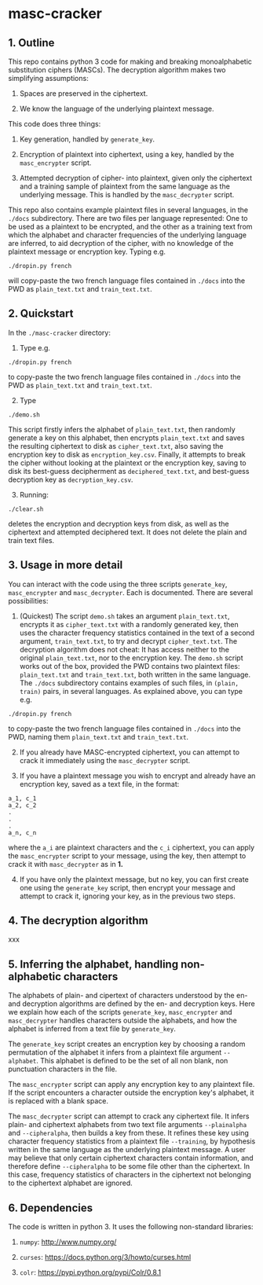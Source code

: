 # masc-cracker

## 1. Outline

This repo contains python 3 code for making and breaking monoalphabetic substitution ciphers (MASCs). The decryption algorithm makes two simplifying assumptions:

1. Spaces are preserved in the ciphertext.

2. We know the language of the underlying plaintext message.

This code does three things:

1. Key generation, handled by `generate_key`.

2. Encryption of plaintext into ciphertext, using a key, handled by the `masc_encrypter` script.

3. Attempted decryption of cipher- into plaintext, given only the ciphertext and a training sample of plaintext from the same language as the underlying message. This is handled by the `masc_decrypter` script.

This repo also contains example plaintext files in several languages, in the `./docs` subdirectory. There are two files per language represented: One to be used as a plaintext to be encrypted, and the other as a training text from which the alphabet and character frequencies of the underlying language are inferred, to aid decryption of the cipher, with no knowledge of the plaintext message or encryption key. Typing e.g. 

```
./dropin.py french
```

will copy-paste the two french language files contained in `./docs` into the PWD as `plain_text.txt` and `train_text.txt`.

## 2. Quickstart

In the `./masc-cracker` directory:

1. Type e.g. 
```
./dropin.py french
```
to copy-paste the two french language files contained in `./docs` into the PWD as `plain_text.txt` and `train_text.txt`. 

2. Type 
```
./demo.sh
```
This script firstly infers the alphabet of `plain_text.txt`, then randomly generate a key on this alphabet, then encrypts `plain_text.txt` and saves the resulting ciphertext to disk as `cipher_text.txt`, also saving the encryption key to disk as `encryption_key.csv`. Finally, it attempts to break the cipher without looking at the plaintext or the encryption key, saving to disk its best-guess decipherment as `deciphered_text.txt`, and best-guess decryption key as `decryption_key.csv`. 

3. Running:
```
./clear.sh
```
deletes the encryption and decryption keys from disk, as well as the ciphertext and attempted deciphered text. It does not delete the plain and train text files.

## 3. Usage in more detail

You can interact with the code using the three scripts `generate_key`, `masc_encrypter` and `masc_decrypter`. Each is documented. There are several possibilities:

1. (Quickest) The script `demo.sh` takes an argument `plain_text.txt`, encrypts it as `cipher_text.txt` with a randomly generated key, then uses the character frequency statistics contained in the text of a second argument, `train_text.txt`, to try and decrypt `cipher_text.txt`. The decryption algorithm does not cheat: It has access neither to the original `plain_text.txt`, nor to the encryption key. The `demo.sh` script works out of the box, provided the PWD contains two plaintext files: `plain_text.txt` and `train_text.txt`, both written in the same language. The `./docs` subdirectory contains examples of such files, in `(plain, train)` pairs, in several languages. As explained above, you can type e.g. 
```
./dropin.py french
```
to copy-paste the two french language files contained in `./docs` into the PWD, naming them `plain_text.txt` and `train_text.txt`.

2. If you already have MASC-encrypted ciphertext, you can attempt to crack it immediately using the `masc_decrypter` script.

3. If you have a plaintext message you wish to encrypt and already have an encryption key, saved as a text file, in the format:

```
a_1, c_1
a_2, c_2
.
.
.
a_n, c_n
```

where the `a_i` are plaintext characters and the `c_i` ciphertext, you can apply the `masc_encrypter` script to your message, using the key, then attempt to crack it with `masc_decrypter` as in **1.**

4. If you have only the plaintext message, but no key, you can first create one using the `generate_key` script, then encrypt your message and attempt to crack it, ignoring your key, as in the previous two steps.

## 4. The decryption algorithm

xxx

## 5. Inferring the alphabet, handling non-alphabetic characters

The alphabets of plain- and cipertext of characters understood by the en- and decryption algorithms are defined by the en- and decryption keys. Here we explain how each of the scripts `generate_key`, `masc_encrypter` and `masc_decrypter` handles characters outside the alphabets, and how the alphabet is inferred from a text file by `generate_key`.

The `generate_key` script creates an encryption key by choosing a random permutation of the alphabet it infers from a plaintext file argument `--alphabet`. This alphabet is defined to be the set of all non blank, non punctuation characters in the file. 

The `masc_encrypter` script can apply any encryption key to any plaintext file. If the script encounters a character outside the encryption key's alphabet, it is replaced with a blank space.

The `masc_decrypter` script can attempt to crack any ciphertext file. It infers plain- and ciphertext alphabets from two text file arguments `--plainalpha` and `--cipheralpha`, then builds a key from these. It refines these key using character frequency statistics from a plaintext file `--training`, by hypothesis written in the same language as the underlying plaintext message. A user may believe that only certain ciphertext characters contain information, and therefore define `--cipheralpha` to be some file other than the ciphertext. In this case, frequency statistics of characters in the ciphertext not belonging to the ciphertext alphabet are ignored.

## 6. Dependencies

The code is written in python 3. It uses the following non-standard libraries: 

1. `numpy`:   http://www.numpy.org/

2. `curses`:   https://docs.python.org/3/howto/curses.html

3. `colr`:   https://pypi.python.org/pypi/Colr/0.8.1
